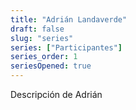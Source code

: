 ```yaml
---
title: "Adrián Landaverde"
draft: false
slug: "series"
series: ["Participantes"]
series_order: 1
seriesOpened: true
---
```


Descripción de Adrián
